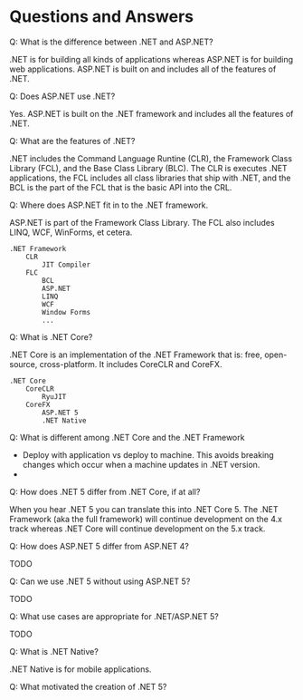 
# Questions and Answers

Q: What is the difference between .NET and ASP.NET?

.NET is for building all kinds of applications whereas ASP.NET is for building web applications. ASP.NET is built on and includes all of the features of .NET.

Q: Does ASP.NET use .NET?

Yes. ASP.NET is built on the .NET framework and includes all the features of .NET.

Q: What are the features of .NET?

.NET includes the Command Language Runtine (CLR), the Framework Class Library (FCL), and the Base Class Library (BLC). The CLR is executes .NET applications, the FCL includes all class libraries that ship with .NET, and the BCL is the part of the FCL that is the basic API into the CRL. 

Q: Where does ASP.NET fit in to the .NET framework. 

ASP.NET is part of the Framework Class Library. The FCL also includes LINQ, WCF, WinForms, et cetera.

```
.NET Framework
    CLR
        JIT Compiler
    FLC
        BCL
        ASP.NET        
        LINQ
        WCF
        Window Forms
        ... 
```

Q: What is .NET Core?

.NET Core is an implementation of the .NET Framework that is: free, open-source, cross-platform. It includes CoreCLR and CoreFX. 

```
.NET Core
    CoreCLR
        RyuJIT
    CoreFX
        ASP.NET 5
        .NET Native
```

Q: What is different among .NET Core and the .NET Framework

* Deploy with application vs deploy to machine. This avoids breaking changes which occur when a machine updates in .NET version.
* 

Q: How does .NET 5 differ from .NET Core, if at all?

When you hear .NET 5 you can translate this into .NET Core 5. The .NET Framework (aka the full framework) will continue development on the 4.x track whereas .NET Core will continue development on the 5.x track. 

Q: How does ASP.NET 5 differ from ASP.NET 4?

TODO

Q: Can we use .NET 5 without using ASP.NET 5?

TODO

Q: What use cases are appropriate for .NET/ASP.NET 5?

TODO

Q: What is .NET Native?

.NET Native is for mobile applications. 

Q: What motivated the creation of .NET 5?